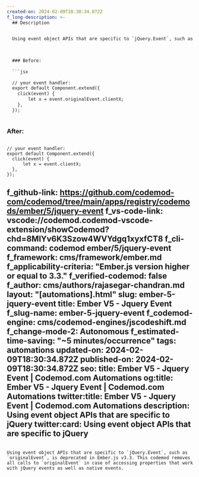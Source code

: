 ```yaml
---
created-on: 2024-02-09T18:30:34.872Z
f_long-description: >-
  ## Description
  

  Using event object APIs that are specific to `jQuery.Event`, such as `originalEvent`, is deprecated in Ember.js v3.3. This codemod removes all calls to `originalEvent` in case of accessing properties that work with jQuery events as well as native events.
  

  
  ### Before:
  
  ```jsx
  
  // your event handler:
  export default Component.extend({
  	click(event) {
  		let x = event.originalEvent.clientX;
  	},
  });
  
  ```
  
  ### After:
  
  ```tsx
  
  // your event handler:
  export default Component.extend({
  	click(event) {
  		let x = event.clientX;
  	},
  });
  
  ```
f_github-link: https://github.com/codemod-com/codemod/tree/main/apps/registry/codemods/ember/5/jquery-event
f_vs-code-link: vscode://codemod.codemod-vscode-extension/showCodemod?chd=8MIYv6K3Szow4WVYdgq1xyxfCT8
f_cli-command: codemod ember/5/jquery-event
f_framework: cms/framework/ember.md
f_applicability-criteria: "Ember.js version higher or equal to 3.3."
f_verified-codemod: false
f_author: cms/authors/rajasegar-chandran.md
layout: "[automations].html"
slug: ember-5-jquery-event
title: Ember V5 - Jquery Event
f_slug-name: ember-5-jquery-event
f_codemod-engine: cms/codemod-engines/jscodeshift.md
f_change-mode-2: Autonomous
f_estimated-time-saving: "~5 minutes/occurrence"
tags: automations
updated-on: 2024-02-09T18:30:34.872Z
published-on: 2024-02-09T18:30:34.872Z
seo:
  title: Ember V5 - Jquery Event | Codemod.com Automations
  og:title: Ember V5 - Jquery Event | Codemod.com Automations
  twitter:title: Ember V5 - Jquery Event | Codemod.com Automations
  description: Using event object APIs that are specific to jQuery
  twitter:card: Using event object APIs that are specific to jQuery
---
```

Using event object APIs that are specific to `jQuery.Event`, such as `originalEvent`, is deprecated in Ember.js v3.3. This codemod removes all calls to `originalEvent` in case of accessing properties that work with jQuery events as well as native events.